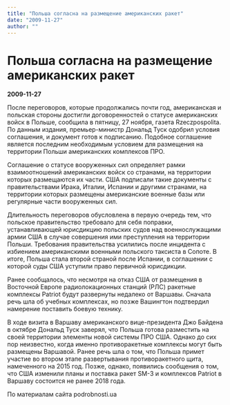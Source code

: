 ```yaml
---
title: "Польша согласна на размещение американских ракет"
date: "2009-11-27"
author: ""
---
```


# Польша согласна на размещение американских ракет

**2009-11-27** 

После переговоров, которые продолжались почти год, американская и польская стороны достигли договоренностей о статусе американских войск в Польше, сообщила в пятницу, 27 ноября, газета Rzeczpospolita. По данным издания, премьер-министр Дональд Туск одобрил условия соглашения, и документ готов к подписанию. Подобное соглашение является последним необходимым условием для размещения на территории Польши американских комплексов ПРО.

Соглашение о статусе вооруженных сил определяет рамки взаимоотношений американских войск со странами, на территории которых размещаются их части. США подписали такие документы с правительствами Ирака, Италии, Испании и другими странами, на территории которых размещены американские военные базы или регулярные части вооруженных сил.

Длительность переговоров обусловлена в первую очередь тем, что польское правительство требовало для себя поправки, устанавливающей юрисдикцию польских судов над военнослужащими армии США в случае совершения ими преступления на территории Польши. Требования правительства усилились после инцидента с избиением американскими военными польского таксиста в Сопоте. В итоге, Польша стала второй страной после Испании, в соглашении с которой суды США уступили право первичной юрисдикции.

Ранее сообщалось, что несмотря на отказ США от размещения в Восточной Европе радиолокационных станций (РЛС) ракетные комплексы Patriot будут развернуты недалеко от Варшавы. Сначала речь шла об учебных комплексах, но позже Вашингтон подтвердил намерение поставить боевую технику.

В ходе визита в Варшаву американского вице-президента Джо Байдена в октябре Дональд Туск заверял, что Польша готова разместить на своей территории элементы новой системы ПРО США. Однако до сих пор неизвестно, когда именно противоракетные комплексы могут быть размещены Варшавой. Ранее речь шла о том, что Польша примет участие во втором этапе развертывания противоракетного щита, намеченного на 2015 год. Позже, однако, появились сообщения о том, что США изменили планы и поставка ракет SM-3 и комплексов Patriot в Варшаву состоится не ранее 2018 года.

По материалам сайта podrobnosti.ua